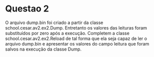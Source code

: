# Questao 2

O arquivo dump.bin foi criado a partir da classe school.cesar.av2.ex2.Dump. Entretanto os valores das leituras foram substituídos por zero após a execução.
Completem a classe school.cesar.av2.ex2.Reload de tal forma que ela seja capaz de ler o arquivo dump.bin e apresentar os valores do campo leitura que foram salvos na execução da classe Dump.